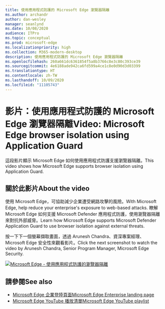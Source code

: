 ```yaml
---
title: 使用應用程式防護的 Microsoft Edge 瀏覽器隔離
ms.author: archandr
author: dan-wesley
manager: seanlynd
ms.date: 10/08/2020
audience: ITPro
ms.topic: conceptual
ms.prod: microsoft-edge
ms.localizationpriority: high
ms.collection: M365-modern-desktop
description: 使用應用程式防護的 Microsoft Edge 瀏覽器隔離
ms.openlocfilehash: 260a661dc6361854f5a8b3766c8e3c80c393ce39
ms.sourcegitcommit: 4e6188ade942ca6fd599a4ce1c8e0d90d3d03399
ms.translationtype: HT
ms.contentlocale: zh-TW
ms.lasthandoff: 10/09/2020
ms.locfileid: "11105743"
---
```

# <span data-ttu-id="3ec9e-103">影片：使用應用程式防護的 Microsoft Edge 瀏覽器隔離</span><span class="sxs-lookup"><span data-stu-id="3ec9e-103">Video: Microsoft Edge browser isolation using Application Guard</span></span>

<span data-ttu-id="3ec9e-104">這段影片顯示 Microsoft Edge 如何使用應用程式防護支援瀏覽器隔離。</span><span class="sxs-lookup"><span data-stu-id="3ec9e-104">This video shows how Microsoft Edge supports browser isolation using Application Guard.</span></span>

## <span data-ttu-id="3ec9e-105">關於此影片</span><span class="sxs-lookup"><span data-stu-id="3ec9e-105">About the video</span></span>

<span data-ttu-id="3ec9e-106">使用 Microsoft Edge，可協助減少企業遭受網路攻擊的風險。</span><span class="sxs-lookup"><span data-stu-id="3ec9e-106">With Microsoft Edge, help reduce your enterprise's exposure to web-based attacks.</span></span> <span data-ttu-id="3ec9e-107">瞭解 Microsoft Edge 如何支援 Microsoft Defender 應用程式防護，使用瀏覽器隔離來對抗外部威脅。</span><span class="sxs-lookup"><span data-stu-id="3ec9e-107">Learn how Microsoft Edge supports Microsoft Defender Application Guard to use browser isolation against external threats.</span></span>

<span data-ttu-id="3ec9e-108">按一下下一個螢幕擷取畫面，透過 Arunesh Chandra、資深專案經理、Microsoft Edge 安全性來觀看影片。</span><span class="sxs-lookup"><span data-stu-id="3ec9e-108">Click the next screenshot to watch the video by Arunesh Chandra, Senior Program Manager, Microsoft Edge Security.</span></span>

[![Microsoft Edge - 使用應用程式防護的瀏覽器隔離](https://res.cloudinary.com/marcomontalbano/image/upload/v1602180267/video_to_markdown/images/youtube--zQjaRqNXMqw-c05b58ac6eb4c4700831b2b3070cd403.jpg)](https://www.youtube.com/watch?v=zQjaRqNXMqw&t=3s "Microsoft Edge - Browser isolation using Application Guard")

## <span data-ttu-id="3ec9e-110">請參閱</span><span class="sxs-lookup"><span data-stu-id="3ec9e-110">See also</span></span>

- [<span data-ttu-id="3ec9e-111">Microsoft Edge 企業登陸頁面</span><span class="sxs-lookup"><span data-stu-id="3ec9e-111">Microsoft Edge Enterprise landing page</span></span>](https://aka.ms/EdgeEnterprise)
- [<span data-ttu-id="3ec9e-112">Microsoft Edge YouTube 播放清單</span><span class="sxs-lookup"><span data-stu-id="3ec9e-112">Microsoft Edge YouTube playlist</span></span>](https://www.youtube.com/playlist?list=PLXtHYVsvn_b-uXh1tMeYpT-0iD8tD3tFy)